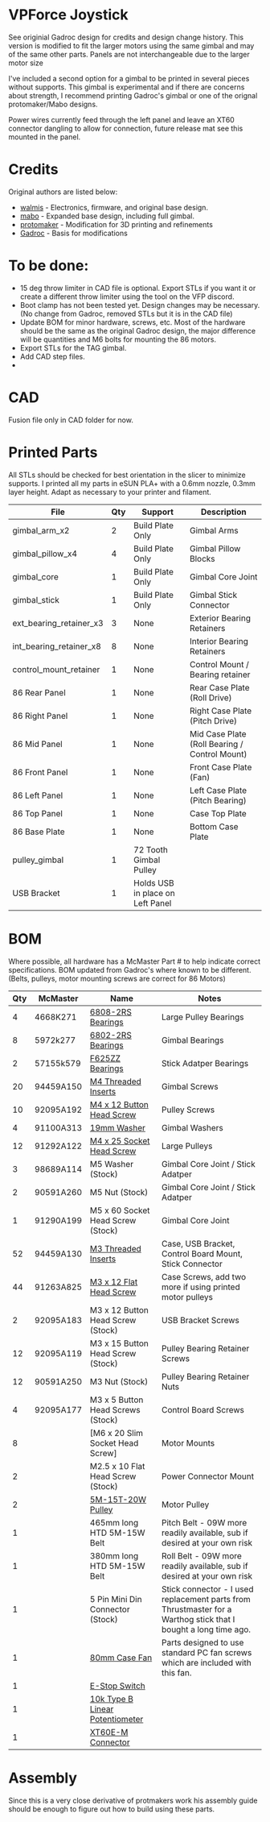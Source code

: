 # VPForce Joystick
See originial Gadroc design for credits and design change history. This version is modified to fit the larger motors using the same gimbal and may of the same other parts. Panels are not interchangeable due to the larger motor size

I've included a second option for a gimbal to be printed in several pieces without supports. This gimbal is experimental and if there are concerns about strength, I recommend printing Gadroc's gimbal or one of the orignal protomaker/Mabo designs. 

Power wires currently feed through the left panel and leave an XT60 connector dangling to allow for connection, future release mat see this mounted in the panel. 

# Credits
Original authors are listed below:

* [walmis](https://github.com/walmis/FFB-Joystick-Base) - Electronics, firmware, and original base design.
* [mabo](https://github.com/mabo1972/FFB-Joystick-Base-Plywood) - Expanded base design, including full gimbal.
* [protomaker](https://github.com/protomaker964/Rhino-FFB-Clone-3D_Printed) - Modification for 3D printing and refinements
* [Gadroc](https://github.com/Gadroc/vpforce-ffb-joystick) - Basis for modifications

# To be done:
* 15 deg throw limiter in CAD file is optional. Export STLs if you want it or create a different throw limiter using the tool on the VFP discord.
* Boot clamp has not been tested yet. Design changes may be necessary. (No change from Gadroc, removed STLs but it is in the CAD file)
* Update BOM for minor hardware, screws, etc. Most of the hardware should be the same as the original Gadroc design, the major difference will be quantities and M6 bolts for mounting the 86 motors.
* Export STLs for the TAG gimbal.
* Add CAD step files.
* 

# CAD
Fusion file only in CAD folder for now.

# Printed Parts
All STLs should be checked for best orientation in the slicer to minimize supports. I printed all my parts in eSUN PLA+ with a 0.6mm nozzle, 0.3mm layer height. Adapt as necessary to your printer and filament.

| File | Qty | Support | Description |
|------|-----|---------|-------------|
| gimbal_arm_x2 | 2 | Build Plate Only | Gimbal Arms |
| gimbal_pillow_x4 | 4 | Build Plate Only | Gimbal Pillow Blocks |
| gimbal_core | 1 | Build Plate Only | Gimbal Core Joint |
| gimbal_stick | 1 | Build Plate Only | Gimbal Stick Connector |
| ext_bearing_retainer_x3| 3 | None | Exterior Bearing Retainers |
| int_bearing_retainer_x8 | 8 | None | Interior Bearing Retainers |
| control_mount_retainer | 1 | None | Control Mount / Bearing retainer |
| 86 Rear Panel | 1 | None | Rear Case Plate (Roll Drive) |
| 86 Right Panel | 1 | None | Right Case Plate (Pitch Drive) |
| 86 Mid Panel | 1 | None | Mid Case Plate (Roll Bearing / Control Mount) |
| 86 Front Panel | 1 | None | Front Case Plate (Fan) |
| 86 Left Panel | 1 | None | Left Case Plate (Pitch Bearing) |
| 86 Top Panel | 1 | None | Case Top Plate |
| 86 Base Plate | 1 | None | Bottom Case Plate |
| pulley_gimbal | 1 | 72 Tooth Gimbal Pulley |
| USB Bracket | 1 | Holds USB in place on Left Panel |


# BOM
Where possible, all hardware has a McMaster Part # to help indicate correct specifications. BOM updated from Gadroc's where known to be different. (Belts, pulleys, motor mounting screws are correct for 86 Motors)

| Qty | McMaster  | Name | Notes |
|-----|-----------|------|-------|
|   4 | 4668K271  | [6808-2RS Bearings](https://www.amazon.com/dp/B0CGM2PG3Z) | Large Pulley Bearings |
|   8 | 5972k277  | [6802-2RS Bearings](https://www.amazon.com/dp/B0CGM2CHB8) | Gimbal Bearings |
|   2 | 57155k579 | [F625ZZ Bearings](https://www.amazon.com/dp/B07Z3DXF14) | Stick Adatper Bearings |
|  20 | 94459A150 | [M4 Threaded Inserts](https://www.amazon.com/dp/B08T9TXS9S) | Gimbal Screws |
|  10 | 92095A192 | [M4 x 12 Button Head Screw](https://www.amazon.com/dp/B09T9VFY5J) | Pulley Screws |
|   4 | 91100A313 | [19mm Washer](https://www.amazon.com/dp/B0B8SPK65J) | Gimbal Washers |
|  12 | 91292A122 | [M4 x 25 Socket Head Screw](https://www.amazon.com/dp/B0BMQ4WV1V) | Large Pulleys |
|   3 | 98689A114 | M5 Washer (Stock) | Gimbal Core Joint / Stick Adatper |
|   2 | 90591A260 | M5 Nut (Stock) | Gimbal Core Joint / Stick Adatper |
|   1 | 91290A199 | M5 x 60 Socket Head Screw (Stock) | Gimbal Core Joint |
|  52 | 94459A130 | [M3 Threaded Inserts](https://www.amazon.com/dp/B0CDH36ZMX) | Case, USB Bracket, Control Board Mount, Stick Connector |
|  44 | 91263A825 | [M3 x 12 Flat Head Screw](https://www.amazon.com/dp/B07WJKPCZY) | Case Screws, add two more if using printed motor pulleys |
|   2 | 92095A183 | M3 x 12 Button Head Screw (Stock) | USB Bracket Screws |
|  12 | 92095A119 | M3 x 15 Button Head Screw (Stock) | Pulley Bearing Retainer Screws |
|  12 | 90591A250 | M3 Nut (Stock) | Pulley Bearing Retainer Nuts |
|   4 | 92095A177 | M3 x 5 Button Head Screws (Stock) | Control Board Screws |
|   8 |           | [M6 x 20 Slim Socket Head Screw] | Motor Mounts |
|   2 |           | M2.5 x 10 Flat Head Screw (Stock) | Power Connector Mount |
|   2 |           | [5M-15T-20W Pulley](https://a.co/d/b9yMcuO) | Motor Pulley |
|   1 |           | 465mm long HTD 5M-15W Belt | Pitch Belt - 09W more readily available, sub if desired at your own risk |
|   1 |           | 380mm long HTD 5M-15W Belt | Roll Belt - 09W more readily available, sub if desired at your own risk |
|   1 |           | 5 Pin Mini Din Connector (Stock)| Stick connector - I used replacement parts from Thrustmaster for a Warthog stick that I bought a long time ago. |
|   1 |           | [80mm Case Fan](https://www.amazon.com/dp/B00IOIJ4AC) | Parts designed to use standard PC fan screws which are included with this fan. |
|   1 |           | [E-Stop Switch](https://www.amazon.com/dp/B08B87GJGB) | |
|   1 |           | [10k Type B Linear Potentiometer](https://www.amazon.com/dp/B09897HR3C) |
|   1 |           | [XT60E-M Connector](https://www.amazon.com/dp/B07VV92WZS) | |

# Assembly
Since this is a very close derivative of protmakers work his assembly guide should be enough to figure out how to build using these parts.
